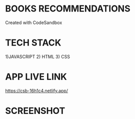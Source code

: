 # BOOKS RECOMMENDATIONS
Created with CodeSandbox

# TECH STACK
1)JAVASCRIPT
2) HTML
3) CSS
 
 # APP LIVE LINK
 https://csb-16h1c4.netlify.app/
 
 # SCREENSHOT
 
